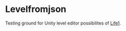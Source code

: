 # Levelfromjson

Testing ground for Unity level editor possibilites of [Life1](https://github.com/eliaspoylio/life1).
